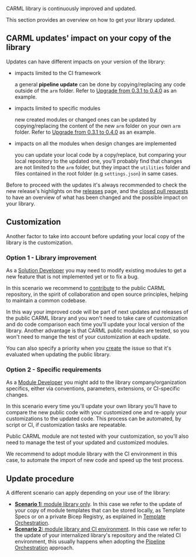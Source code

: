 CARML library is continuously improved and updated.

This section provides an overview on how to get your library updated.

## CARML updates' impact on your copy of the library

Updates can have different impacts on your version of the library:
- impacts limited to the CI framework

    a general **pipeline update** can be done by copying/replacing any code outside of the `arm` folder. Refer to [Upgrade from 0.3.1 to 0.4.0](./Upgrade%20from%200.3.1%20to%200.4.0#general-pipeline-updates) as an example.

- impacts limited to specific modules

    new created modules or changed ones can be updated by copying/replacing the content of the new `arm` folder on your own `arm` folder. Refer to [Upgrade from 0.3.1 to 0.4.0](./Upgrade%20from%200.3.1%20to%200.4.0#general-import-of-new-modules) as an example.
- impacts on all the modules when design changes are implemented

    you can update your local code by a copy/replace, but comparing your local repository to the updated one, you'll probably find that changes are not limited
    to the `arm` folder, but they impact the `utilities` folder and files contained in the root folder (e.g `settings.json`) in same cases.

Before to proceed with the updates it's always recommended to check the new release's highlights on the [releases](https://github.com/Azure/ResourceModules/releases) page, and the [closed pull requests](https://github.com/Azure/ResourceModules/pulls?q=is%3Apr+is%3Aclosed) to have an overview of what has been changed and the possible impact on your library.

## Customization

Another factor to take into account before updating your local copy of the library is the customization.
### Option 1 - Library improvement

As a [Solution Developer](./The%20context%20-%20Logical%20layers%20and%20personas#solution-developer) you may need to modify existing modules to get a new feature that is not implemented yet or to fix a bug.

In this scenario we recommend to [contribute](./Contribution%20guide) to the public CARML repository, in the spirit of collaboration and open source principles, helping to maintain a common codebase.

In this way your improved code will be part of next updates and releases of the public CARML library and you won't need to take care of customization and do code comparison each time you'll update your local version of the library.
Another advantage is that CARML public modules are tested, so you won't need to mange the test of your customization at each update.

You can also specify a priority when you [create](./Contribution%20guide%20-%20Contribution%20flow#create-or-pick-up-an-issue) the issue so that it's evaluated when updating the public library.

### Option 2 - Specific requirements

As a [Module Developer](./The%20context%20-%20Logical%20layers%20and%20personas#module-developer) you might add to the library  company/organization specifics, either via conventions, parameters, extensions, or CI-specific changes.

In this scenario every time you'll update your own library you'll have to compare the new public code with your customized one and re-apply your customizations to the updated code. This process can be automated, by script or CI, if customization tasks are repeatable.

Public CARML module are not tested with your customization, so you'll also need to manage the test of your updated and customized modules.

We recommend to adopt module library with the CI environment in this case, to automate the import of new code and speed up the test process.

## Update procedure

A different scenario can apply depending on your use of the library:
- [**Scenario 1:** module library only](./Fetching%20latest%20changes%20-%20Scenario%201%20Module%20library%20only). In this case we refer to the update of your copy of module templates that can be stored locally, as Template Specs or on a private Bicep Registry, as explained in [Template Orchestration](./Solution%20creation#template-orchestration).
- [**Scenario 2:** module library and CI environment](./Fetching%20latest%20changes%20-%20Scenario%202%20Module%20library%20and%20CI%20environment). In this case we refer to the update of your internalized library's repository and the related CI environment, this usually happens when adopting the [Pipeline Orchestration](./Solution%20creation#pipeline-orchestration) approach.


